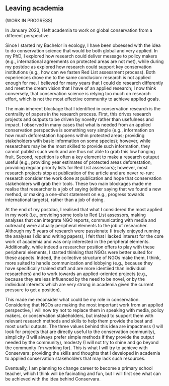 ## Leaving academia

(WORK IN PROGRESS)

In January 2023, I left academia to work on global conservation from a different perspective.

Since I started my Bachelor in ecology, I have been obsessed with the idea to do conservation science that would be both global and very applied. In my PhD, I explored how research could deliver message to policy makers (e.g., international agreements on protected areas are not met), while during my postdoc as explored how research could support key conservation institutions (e.g., how can we fasten Red List assessment process). Both experiences drove me to the same conclusion: research is not applied enough for me. I believed for many years that I could do research differently and meet the dream vision that I have of an applied research; I now think conversely, that conservation science is relying too much on research effort, which is not the most effective community to achieve applied goals.

The main inherent blockage that I identified in conservation research is the centrality of papers in the research process. First, this drives research projects and outputs to be driven by novelty rather than usefulness and impact. I observed in many cases that what is needed from an applied conservation perspective is something very simple (e.g., information on how much deforestation happens within protected areas; providing stakeholders with basic information on some species); however, while researchers may be the most skilled to provide such information, they cannot publish such work and are thus not able to grab this low hanging fruit. Second, repetition is often a key element to make a research outuput useful (e.g., providing year estimates of protected areas deforestation, providing regular priority lists for Red List assessors); however, most research projects stop at publication of the article and are never re-run: research consider the work done at publication and hope that conservation stakeholders will grab their tools. These two main blockages made me realise that researcher is a job of saying (either saying that we found a new method, or making a one-shot statement on e.g., progress towards international targets), rather than a job of doing.

At the end of my postdoc, I realised that what I considered the most applied in my work (i.e., providing some tools to Red List assessors, making analyses that can integrate NGO reports, communicating with media and outreach) were actually peripheral elements to the job of researcher. Although my 5 years of research were passionate (I truely enjoyed running the analyses I did and writing papers), I felt that I lacked interest for the core work of academia and was only interested in the peripheral elements. Additionally, while indeed a researcher position offers to play with these peripheral elements, I started thinking that NGOs were better suited for these aspects. Indeed, the collective structure of NGOs make them, I think, more suited to handle communication and lobbying (e.g., because they have specifically trained staff and are more identiied than individual researchers) and to work towards an applied-oriented projects (e.g., because they are less influenced by the need to be novel, or by the individual interests which are very strong in academia given the current pressure to get a position).

This made me reconsider what could be my role in conservation. Considering that NGOs are making the most important work from an applied perspective, I will now try not to replace them in speaking with media, policy makers, or conservation stakeholders, but instead to support them with relevant research methods and skills to help them provide the best and most useful outputs. The three values behind this idea are impactness (I will look for projects that are directly useful to the conservation community), simplicity (I will always prefer simple methods if they provide the output needed by the community), modesty (I will not try to shine and go beyond the community I'm working for). This is what I will try to achieve with Conservara: providing the skills and thoughts that I developed in academia to applied conservation stakeholders that may lack such resources. 

Eventually, I am planning to change career to become a primary school teacher, which I think will be facinating and fun, but I will first see what can be achieved with the idea behind Conservara.

